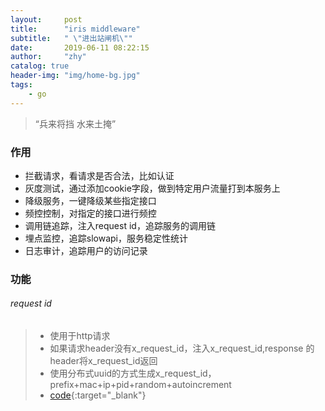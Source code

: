 ```yaml
---
layout:     post
title:      "iris middleware"
subtitle:   " \"进出站闸机\""
date:       2019-06-11 08:22:15
author:     "zhy"
catalog: true
header-img: "img/home-bg.jpg"
tags:
    - go
---
```


> “兵来将挡 水来土掩”

### 作用
* 拦截请求，看请求是否合法，比如认证
* 灰度测试，通过添加cookie字段，做到特定用户流量打到本服务上
* 降级服务，一键降级某些指定接口
* 频控控制，对指定的接口进行频控
* 调用链追踪，注入request id，追踪服务的调用链
* 埋点监控，追踪slowapi，服务稳定性统计
* 日志审计，追踪用户的访问记录

### 功能
###### request id
>* 使用于http请求
>* 如果请求header没有x_request_id，注入x_request_id,response 的header将x_request_id返回
>* 使用分布式uuid的方式生成x_request_id，prefix+mac+ip+pid+random+autoincrement
>* [code](https://github.com/beaconzhang/iris_demo/blob/master/middleware/request_id.go){:target="_blank"} 

